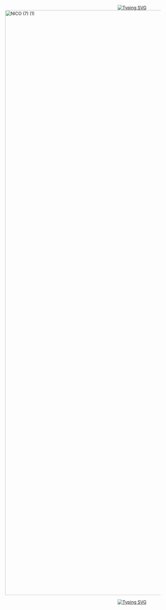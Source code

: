                           <a href="https://git.io/typing-svg"><img src="https://readme-typing-svg.demolab.com?font=Kalam&duration=4200&pause=1&color=E1A66E&width=435&lines=%40keithaustinn" alt="Typing SVG" /></a>
<img width="3780" height="1890" alt="NICO (7) (1)" src="https://github.com/user-attachments/assets/6d7118b5-277f-4f43-81e7-d2329535c796" />

                          <a href="https://git.io/typing-svg"><img src="https://readme-typing-svg.demolab.com?font=Kalam&duration=4200&pause=1&color=E1A66E&width=435&lines=%40keithaustinn" alt="Typing SVG" /></a>
